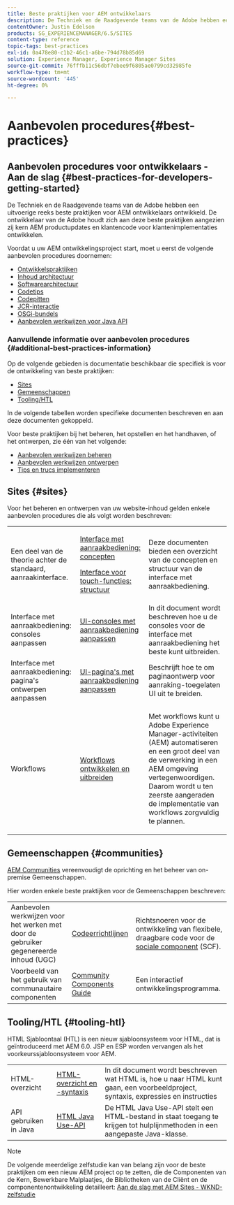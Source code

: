 ```yaml
---
title: Beste praktijken voor AEM ontwikkelaars
description: De Techniek en de Raadgevende teams van de Adobe hebben een uitvoerige reeks beste praktijken voor AEM ontwikkelaars ontwikkeld.
contentOwner: Justin Edelson
products: SG_EXPERIENCEMANAGER/6.5/SITES
content-type: reference
topic-tags: best-practices
exl-id: 0a478e80-c1b2-46c1-a6be-794d78b85d69
solution: Experience Manager, Experience Manager Sites
source-git-commit: 76fffb11c56dbf7ebee9f6805ae0799cd32985fe
workflow-type: tm+mt
source-wordcount: '445'
ht-degree: 0%

---
```


# Aanbevolen procedures{#best-practices}

## Aanbevolen procedures voor ontwikkelaars - Aan de slag {#best-practices-for-developers-getting-started}

De Techniek en de Raadgevende teams van de Adobe hebben een uitvoerige reeks beste praktijken voor AEM ontwikkelaars ontwikkeld. De ontwikkelaar van de Adobe houdt zich aan deze beste praktijken aangezien zij kern AEM productupdates en klantencode voor klantenimplementaties ontwikkelen.

Voordat u uw AEM ontwikkelingsproject start, moet u eerst de volgende aanbevolen procedures doornemen:

* [Ontwikkelspraktijken](/help/sites-developing/development-practices.md)
* [Inhoud architectuur](/help/sites-developing/content-architecture.md)
* [Softwarearchitectuur](/help/sites-developing/software-architecture.md)
* [Codetips](/help/sites-developing/coding-tips.md)
* [Codepitten](/help/sites-developing/code-pitfalls.md)
* [JCR-interactie](/help/sites-developing/jcr-integration.md)
* [OSGi-bundels](/help/sites-developing/osgi-bundles.md)
* [Aanbevolen werkwijzen voor Java API](https://experienceleague.adobe.com/docs/experience-manager-learn/foundation/development/understand-java-api-best-practices.html)

### Aanvullende informatie over aanbevolen procedures {#additional-best-practices-information}

Op de volgende gebieden is documentatie beschikbaar die specifiek is voor de ontwikkeling van beste praktijken:

* [Sites](#sites)
* [Gemeenschappen](/help/sites-developing/best-practices.md#communities)
* [Tooling/HTL](/help/sites-developing/best-practices.md#tooling-htl)

In de volgende tabellen worden specifieke documenten beschreven en aan deze documenten gekoppeld.

Voor beste praktijken bij het beheren, het opstellen en het handhaven, of het ontwerpen, zie één van het volgende:

* [Aanbevolen werkwijzen beheren](/help/sites-administering/administer-best-practices.md)
* [Aanbevolen werkwijzen ontwerpen](/help/sites-authoring/best-practices.md)
* [Tips en trucs implementeren](/help/sites-deploying/best-practices.md)

## Sites {#sites}

Voor het beheren en ontwerpen van uw website-inhoud gelden enkele aanbevolen procedures die als volgt worden beschreven:

<table>
 <tbody>
  <tr>
   <td>Een deel van de theorie achter de standaard, aanraakinterface.</td>
   <td><p><a href="/help/sites-developing/touch-ui-concepts.md">Interface met aanraakbediening: concepten</a></p> <p><a href="/help/sites-developing/touch-ui-structure.md">Interface voor touch-functies: structuur</a></p> </td>
   <td>Deze documenten bieden een overzicht van de concepten en structuur van de interface met aanraakbediening.</td>
  </tr>
  <tr>
   <td>Interface met aanraakbediening: consoles aanpassen </td>
   <td><a href="/help/sites-developing/customizing-consoles-touch.md">UI-consoles met aanraakbediening aanpassen</a></td>
   <td>In dit document wordt beschreven hoe u de consoles voor de interface met aanraakbediening het beste kunt uitbreiden.</td>
  </tr>
  <tr>
   <td>Interface met aanraakbediening: pagina's ontwerpen aanpassen</td>
   <td><a href="/help/sites-developing/customizing-page-authoring-touch.md">UI-pagina's met aanraakbediening aanpassen</a></td>
   <td>Beschrijft hoe te om paginaontwerp voor aanraking-toegelaten UI uit te breiden.</td>
  </tr>
  <tr>
   <td>Workflows</td>
   <td><a href="/help/sites-developing/workflows-best-practices.md">Workflows ontwikkelen en uitbreiden</a></td>
   <td><p>Met workflows kunt u Adobe Experience Manager-activiteiten (AEM) automatiseren en een groot deel van de verwerking in een AEM omgeving vertegenwoordigen. Daarom wordt u ten zeerste aangeraden de implementatie van workflows zorgvuldig te plannen.</p> </td>
  </tr>
 </tbody>
</table>

## Gemeenschappen {#communities}

[AEM Communities](/help/communities/overview.md) vereenvoudigt de oprichting en het beheer van on-premise Gemeenschappen.

Hier worden enkele beste praktijken voor de Gemeenschappen beschreven:

|  |  |  |
|---|---|---|
| Aanbevolen werkwijzen voor het werken met door de gebruiker gegenereerde inhoud (UGC) | [Codeerrichtlijnen](/help/communities/code-guide.md) | Richtsnoeren voor de ontwikkeling van flexibele, draagbare code voor de [sociale component](/help/communities/scf.md) (SCF). |
| Voorbeeld van het gebruik van communautaire componenten | [Community Components Guide](/help/communities/components-guide.md) | Een interactief ontwikkelingsprogramma. |

## Tooling/HTL {#tooling-htl}

HTML Sjabloontaal (HTL) is een nieuw sjabloonsysteem voor HTML, dat is geïntroduceerd met AEM 6.0. JSP en ESP worden vervangen als het voorkeurssjabloonsysteem voor AEM.

|  |  |  |
|---|---|---|
| HTML-overzicht | [HTML-overzicht en -syntaxis](https://experienceleague.adobe.com/docs/experience-manager-htl/content/overview.html) | In dit document wordt beschreven wat HTML is, hoe u naar HTML kunt gaan, een voorbeeldproject, syntaxis, expressies en instructies |
| API gebruiken in Java | [HTML Java Use-API](https://helpx.adobe.com/experience-manager/htl/using/use-api.html) | De HTML Java Use-API stelt een HTML-bestand in staat toegang te krijgen tot hulplijnmethoden in een aangepaste Java-klasse. |

>[!NOTE]
>
>De volgende meerdelige zelfstudie kan van belang zijn voor de beste praktijken om een nieuw AEM project op te zetten, die de Componenten van de Kern, Bewerkbare Malplaatjes, de Bibliotheken van de Cliënt en de componentenontwikkeling detailleert:
>[Aan de slag met AEM Sites - WKND-zelfstudie](https://helpx.adobe.com/experience-manager/kt/sites/using/getting-started-wknd-tutorial-develop.html)
